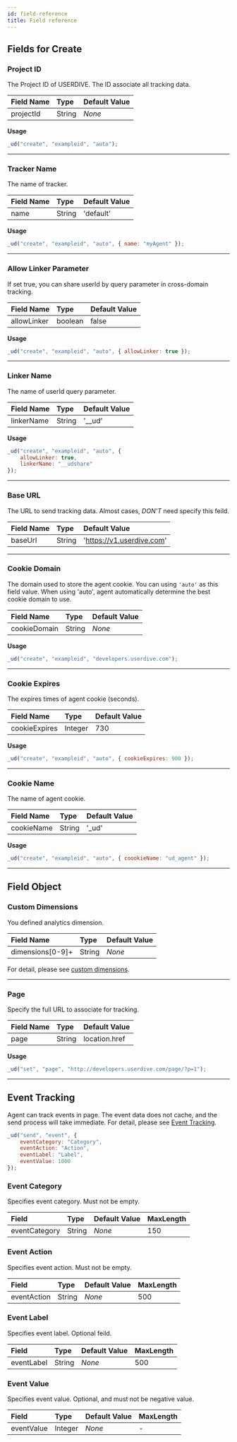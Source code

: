 ```yaml
---
id: field-reference
title: Field reference
---
```


## Fields for Create

### Project ID

The Project ID of USERDIVE. The ID associate all tracking data.

| Field Name | Type   | Default Value |
| :--------- | :----- | :------------ |
| projectId  | String | _None_        |

**Usage**

```js
_ud("create", "exampleid", "auto");
```

---

### Tracker Name

The name of tracker.

| Field Name | Type   | Default Value |
| :--------- | :----- | :------------ |
| name       | String | 'default'     |

**Usage**

```js
_ud("create", "exampleid", "auto", { name: "myAgent" });
```

---

### Allow Linker Parameter

If set true, you can share userId by query parameter in cross-domain tracking.

| Field Name  | Type    | Default Value |
| :---------- | :------ | :------------ |
| allowLinker | boolean | false         |

**Usage**

```js
_ud("create", "exampleid", "auto", { allowLinker: true });
```

---

### Linker Name

The name of userId query parameter.

| Field Name | Type   | Default Value |
| :--------- | :----- | :------------ |
| linkerName | String | '\_\_ud'      |

**Usage**

```js
_ud("create", "exampleid", "auto", {
    allowLinker: true,
    linkerName: "__udshare"
});
```

---

### Base URL

The URL to send tracking data. Almost cases, _DON'T_ need specify this feild.

| Field Name | Type   | Default Value             |
| :--------- | :----- | :------------------------ |
| baseUrl    | String | 'https://v1.userdive.com' |

---

### Cookie Domain

The domain used to store the agent cookie.
You can using `'auto'` as this field value.
When using 'auto', agent automatically determine the best cookie domain to use.

| Field Name   | Type   | Default Value |
| :----------- | :----- | :------------ |
| cookieDomain | String | _None_        |

**Usage**

```js
_ud("create", "exampleid", "developers.userdive.com");
```

---

### Cookie Expires

The expires times of agent cookie (seconds).

| Field Name    | Type    | Default Value |
| :------------ | :------ | :------------ |
| cookieExpires | Integer | 730           |

**Usage**

```js
_ud("create", "exampleid", "auto", { cookieExpires: 900 });
```

---

### Cookie Name

The name of agent cookie.

| Field Name | Type   | Default Value |
| :--------- | :----- | :------------ |
| cookieName | String | '\_ud'        |

**Usage**

```js
_ud("create", "exampleid", "auto", { coookieName: "ud_agent" });
```

---

## Field Object

### Custom Dimensions

You defined analytics dimension.

| Field Name       | Type   | Default Value |
| :--------------- | :----- | :------------ |
| dimensions[0-9]+ | String | _None_        |

For detail, please see [custom dimensions](./custom-variables.html).

---

### Page

Specify the full URL to associate for tracking.

| Field Name | Type   | Default Value |
| :--------- | :----- | :------------ |
| page       | String | location.href |

**Usage**

```js
_ud("set", "page", "http://developers.userdive.com/page/?p=1");
```

---

## Event Tracking

Agent can track events in page. The event data does not cache, and the send process will take immediate.
For detail, please see [Event Tracking](./events.html).

```js
_ud("send", "event", {
    eventCategory: "Category",
    eventAction: "Action",
    eventLabel: "Label",
    eventValue: 1000
});
```

### Event Category

Specifies event category. Must not be empty.

| Field         | Type   | Default Value | MaxLength |
| :------------ | :----- | :------------ | :-------- |
| eventCategory | String | _None_        | 150       |

### Event Action

Specifies event action. Must not be empty.

| Field       | Type   | Default Value | MaxLength |
| :---------- | :----- | :------------ | :-------- |
| eventAction | String | _None_        | 500       |

### Event Label

Specifies event label. Optional feild.

| Field      | Type   | Default Value | MaxLength |
| :--------- | :----- | :------------ | :-------- |
| eventLabel | String | _None_        | 500       |

### Event Value

Specifies event value. Optional, and must not be negative value.

| Field      | Type    | Default Value | MaxLength |
| :--------- | :------ | :------------ | :-------- |
| eventValue | Integer | _None_        | -         |
